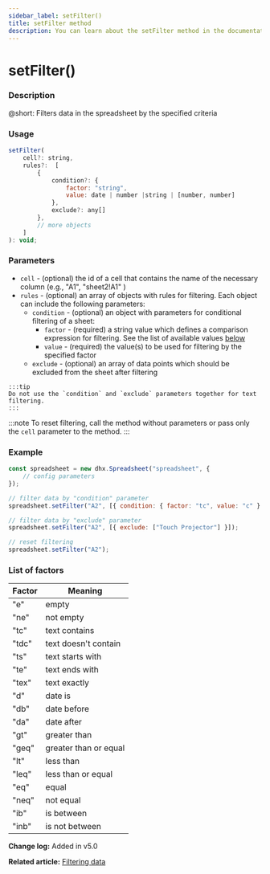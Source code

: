 ```yaml
---
sidebar_label: setFilter()
title: setFilter method
description: You can learn about the setFilter method in the documentation of the DHTMLX JavaScript Spreadsheet library. Browse developer guides and API reference, try out code examples and live demos, and download a free 30-day evaluation version of DHTMLX Spreadsheet.
---
```


# setFilter()

### Description

@short: Filters data in the spreadsheet by the specified criteria

### Usage

~~~js   
setFilter( 
    cell?: string,
    rules?:  [
        {
            condition?: {
                factor: "string", 
                value: date | number |string | [number, number]
            },
            exclude?: any[]
        },
        // more objects
    ]
): void;
~~~

### Parameters

- `cell` - (optional) the id of a cell that contains the name of the necessary column (e.g., "A1", "sheet2!A1" )
- `rules` - (optional) an array of objects with rules for filtering. Each object can include the following parameters:
    - `condition` - (optional) an object with parameters for conditional filtering of a sheet:
        - `factor` - (required) a string value which defines a comparison expression for filtering. See the list of available values [below](#list-of-factors)
        - `value` - (required) the value(s) to be used for filtering by the specified factor
    - `exclude` - (optional) an array of data points which should be excluded from the sheet after filtering

```todo check
:::tip
Do not use the `condition` and `exclude` parameters together for text filtering.
:::
```

:::note
To reset filtering, call the method without parameters or pass only the `cell` parameter to the method.
:::

### Example

~~~jsx {6,9,12}
const spreadsheet = new dhx.Spreadsheet("spreadsheet", {
    // config parameters
});

// filter data by "condition" parameter
spreadsheet.setFilter("A2", [{ condition: { factor: "tc", value: "c" } }]);

// filter data by "exclude" parameter
spreadsheet.setFilter("A2", [{ exclude: ["Touch Projector"] }]);

// reset filtering
spreadsheet.setFilter("A2");
~~~

### List of factors

| Factor | Meaning               |
| ------ | --------------------- |
| "e"    | empty                 |
| "ne"   | not empty             |
| "tc"   | text contains         |
| "tdc"  | text doesn't contain  |
| "ts"   | text starts with      |
| "te"   | text ends with        |
| "tex"  | text exactly          |
| "d"    | date is               |
| "db"   | date before           |
| "da"   | date after            |
| "gt"   | greater than          |
| "geq"  | greater than or equal |
| "lt"   | less than             |
| "leq"  | less than or equal    |
| "eq"   | equal                 |
| "neq"  | not equal             |
| "ib"   | is between            |
| "inb"  | is not between        |

**Change log:** Added in v5.0

**Related article:** [Filtering data](working_with_ssheet.md#filtering-data)